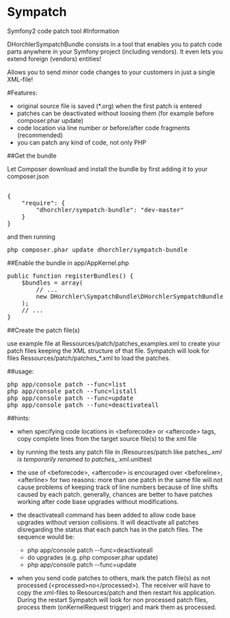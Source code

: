 Sympatch
========

Symfony2 code patch tool
#Information

DHorchlerSympatchBundle consists in a tool that enables you to patch code parts anywhere in your Symfony project (including vendors).
It even lets you extend foreign (vendors) entities!

Allows you to send minor code changes to your customers in just a single XML-file!

#Features:
- original source file is saved (*.org) when the first patch is entered
- patches can be deactivated without loosing them (for example before composer.phar update)
- code location via line number or before/after code fragments (recommended)
- you can patch any kind of code, not only PHP



##Get the bundle

Let Composer download and install the bundle by first adding it to your composer.json
<pre>

{
    "require": {
        "dhorchler/sympatch-bundle": "dev-master"
    }
}
</pre>
and then running

<pre>php composer.phar update dhorchler/sympatch-bundle</pre>


##Enable the bundle
in app/AppKernel.php
<pre>
public function registerBundles() {
    $bundles = array(
        // ...
        new DHorchler\SympatchBundle\DHorchlerSympatchBundle(),
    );
    // ...
}
</pre>

##Create the patch file(s)

use example file at Ressources/patch/patches_examples.xml to create your patch files keeping the XML structure of that file.
Sympatch will look for files Ressources/patch/patches_*.xml to load the patches.


##usage:
<pre>
php app/console patch --func=list
php app/console patch --func=listall
php app/console patch --func=update
php app/console patch --func=deactivateall
</pre>


##hints:


- when specifying code locations in \<beforecode\> or \<aftercode\> tags, copy complete lines from the target source file(s) to the xml file

- by running the tests any patch file in /Resources/patch like patches_*.xml is temporarily renamed to patches_*.xml.unittest

- the use of \<beforecode\>, \<aftercode\> is encouraged over \<beforeline\>, \<afterline\> for two reasons:
  more than one patch in the same file will not cause problems of keeping track of line numbers because of line shifts caused by each patch.
  generally, chances are better to have patches working after code base upgrades without modifications.

- the deactivateall command has been added to allow code base upgrades without version collisions. It will deactivate all patches disregarding the status that each patch has in the patch files.
  The sequence would be:

    - php app/console patch --func=deactivateall
    - do upgrades (e.g. php composer.phar update)
    - php app/console patch --func=update

- when you send code patches to others, mark the patch file(s) as not processed (\<processed\>no\</processed>).
  The receiver will have to copy the xml-files to Resources/patch and then restart his application.
  During the restart Sympatch will look for non processed patch files, process them (onKernelRequest trigger) and mark them as processed.